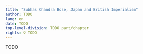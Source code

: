 ```yaml
---
title: "Subhas Chandra Bose, Japan and British Imperialism"
author: TODO
lang: en
date: TODO
top-level-division: TODO part/chapter
rights: © TODO
---
```


TODO

